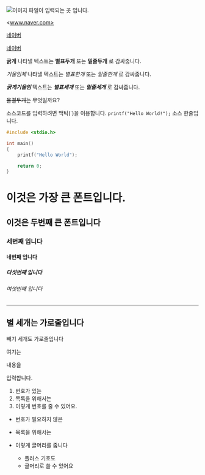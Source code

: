 ![이미지 파일이 입력되는 곳 입니다.](https://avatars.githubusercontent.com/u/136154910?v=4)

<www.naver.com>

[네이버](www.naver.com)

[네이버](www.naver.com, "클릭하면 네이버로 연결됩니다")




**굵게** 나타낼 텍스트는 **별표두개**  또는 __밑줄두개__ 로 감싸줍니다.

*기울임체* 나타낼 텍스트는 *별표한개* 또는 _밑줄한개_ 로 감싸줍니다.

***굵게기울임*** 텍스트는 ***별표세개*** 또는 ___밑줄세개___ 로 감싸줍니다.

~~물결두개는~~  무엇일까요?

소스코드를 입력하려면 백틱(\`)을 이용합니다. `printf("Hello World!");` 소스 한줄입니다.

```C
#include <stdio.h>

int main()
{
    printf("Hello World");

    return 0;
}
```


# 이것은 가장 큰 폰트입니다.
## 이것은 두번째 큰 폰트입니다
### 세번째 입니다
#### 네번째 입니다
##### 다섯번째 입니다
###### 여섯번째 입니다

***
별 세개는 가로줄입니다
---
빼기 세개도 가로줄입니다

여기는

내용을

입력합니다.

1. 번호가 있는
2. 목록을 위해서는
3. 이렇게 번호를 줄 수 있어요.

* 번호가 필요하지 않은
* 목록을 위해서는
* 이렇게 글머리를 줍니다

  + 플러스 기호도
  + 글머리로 쓸 수 있어요
